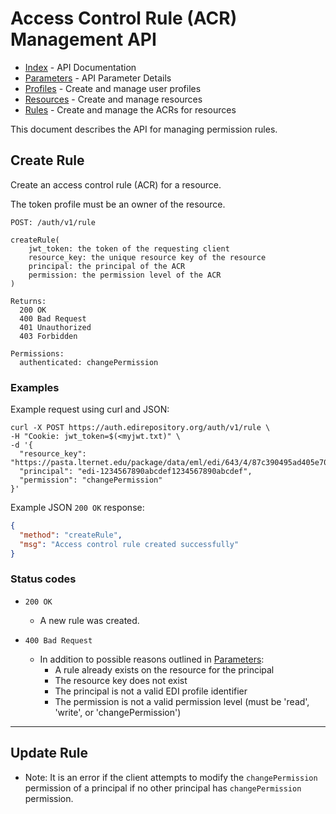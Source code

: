 # Access Control Rule (ACR) Management API

- [Index](index.md) - API Documentation
- [Parameters](parameters.md) - API Parameter Details
- [Profiles](profile.md) - Create and manage user profiles
- [Resources](resource.md) - Create and manage resources
- [Rules](rule.md) - Create and manage the ACRs for resources

This document describes the API for managing permission rules.

## Create Rule

Create an access control rule (ACR) for a resource.

The token profile must be an owner of the resource.

```
POST: /auth/v1/rule

createRule(
    jwt_token: the token of the requesting client
    resource_key: the unique resource key of the resource
    principal: the principal of the ACR
    permission: the permission level of the ACR
)

Returns:
  200 OK
  400 Bad Request
  401 Unauthorized
  403 Forbidden

Permissions:
  authenticated: changePermission
```

### Examples

Example request using curl and JSON:

```shell
curl -X POST https://auth.edirepository.org/auth/v1/rule \
-H "Cookie: jwt_token=$(<myjwt.txt)" \
-d '{
  "resource_key": "https://pasta.lternet.edu/package/data/eml/edi/643/4/87c390495ad405e705c09e62ac6f58f0",
  "principal": "edi-1234567890abcdef1234567890abcdef",
  "permission": "changePermission"
}'
```

Example JSON `200 OK` response:

```json
{
  "method": "createRule",
  "msg": "Access control rule created successfully"
}
```

### Status codes

- `200 OK`
  - A new rule was created.

- `400 Bad Request`
  - In addition to possible reasons outlined in [Parameters](parameters.md):
    - A rule already exists on the resource for the principal
    - The resource key does not exist
    - The principal is not a valid EDI profile identifier
    - The permission is not a valid permission level (must be 'read', 'write', or 'changePermission')

---

## Update Rule


- Note: It is an error if the client attempts to modify the `changePermission` permission of a principal if no other principal has `changePermission` permission.


